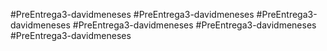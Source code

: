 #PreEntrega3-davidmeneses
#PreEntrega3-davidmeneses
#PreEntrega3-davidmeneses
#PreEntrega3-davidmeneses
#PreEntrega3-davidmeneses
#PreEntrega3-davidmeneses
